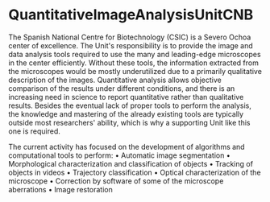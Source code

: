# QuantitativeImageAnalysisUnitCNB

The Spanish National Centre for Biotechnology (CSIC) is a Severo Ochoa center of excellence. The Unit's responsibility is to provide the image and data analysis tools required to use the many and leading-edge microscopes in the center efficiently. Without these tools, the information extracted from the microscopes would be mostly underutilized due to a primarily qualitative description of the images. Quantitative analysis allows objective comparison of the results under different conditions, and there is an increasing need in science to report quantitative rather than qualitative results. Besides the eventual lack of proper tools to perform the analysis, the knowledge and mastering of the already existing tools are typically outside most researchers' ability, which is why a supporting Unit like this one is required.

The current activity has focused on the development of algorithms and computational tools to perform:
    • Automatic image segmentation
    • Morphological characterization and classification of objects
    • Tracking of objects in videos
    • Trajectory classification
    • Optical characterization of the microscope
    • Correction by software of some of the microscope aberrations
    • Image restoration

